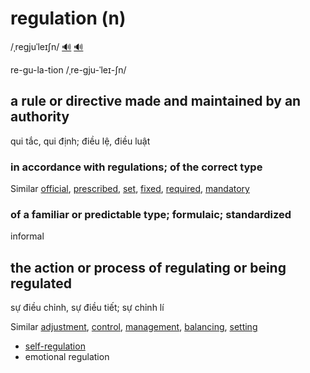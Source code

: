 # regulation (n)

/ˌreɡjuˈleɪʃn/ [🔊](https://www.oxfordlearnersdictionaries.com/media/english/uk_pron/r/reg/regul/regulation__gb_3.mp3) [🔊](https://www.oxfordlearnersdictionaries.com/media/english/us_pron/r/reg/regul/regulation__us_2.mp3)

re-gu-la-tion /ˌre-ɡju-ˈleɪ-ʃn/

## a rule or directive made and maintained by an authority

qui tắc, qui định; điều lệ, điều luật

### in accordance with regulations; of the correct type

Similar [official](), [prescribed](), [set](), [fixed](), [required](), [mandatory]()

### of a familiar or predictable type; formulaic; standardized

informal

## the action or process of regulating or being regulated

sự điều chỉnh, sự điều tiết; sự chỉnh lí

Similar [adjustment](), [control](), [management](), [balancing](), [setting]()

- [self-regulation](../s/self-regulation-n.md#)
- emotional regulation